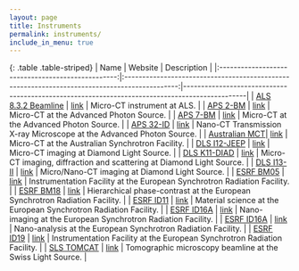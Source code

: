 ```yaml
---
layout: page
title: Instruments
permalink: instruments/
include_in_menu: true
---
```


{: .table .table-striped}
|                   Name                            |                        Website                                                                | Description                                                                                   |
|:-------------------------------------------------:|:---------------------------------------------------------------------------------------------:|-----------------------------------------------------------------------------------------------|
|     [ALS 8.3.2 Beamline](/instruments/als832/)    |    [link](http://microct.lbl.gov/)                                                            | Micro-CT instrument at ALS.                                                                   |
|     [APS 2-BM](/instruments/aps2bm/)              |    [link](https://docs2bm.readthedocs.io/en/latest/source/about.html)                         | Micro-CT at the Advanced Photon Source.                                                       |
|     [APS 7-BM](/instruments/aps7bm/)              |    [link](https://docs7bm.readthedocs.io/en/latest/source/tomography.html)                    | Micro-CT at the Advanced Photon Source.                                                       |
|     [APS 32-ID](/instruments/aps32id/)            |    [link](https://docs32id.readthedocs.io/en/latest/source/txm.html)                          | Nano-CT Transmission X-ray Microscope at the Advanced Photon Source.                          |
|     [Australian MCT](/instruments/australian_mct/)|    [link](https://asuserwiki.atlassian.net/wiki/spaces/UO/pages/1516601345/MCT+Beamline)      | Micro-CT at the Australian Synchrotron Facility.                                              |
|     [DLS I12-JEEP](/instruments/dls_i12/)         |    [link](https://www.diamond.ac.uk/Instruments/Imaging-and-Microscopy/I12.html)              | Micro-CT imaging at Diamond Light Source.                                                     |
|     [DLS K11-DIAD](/instruments/dls_k11/)         |    [link](https://www.diamond.ac.uk/Instruments/Imaging-and-Microscopy/DIAD.html)             | Micro-CT imaging, diffraction and scattering at Diamond Light Source.                         |
|     [DLS I13-II](/instruments/dls_i13/)           |    [link](https://www.diamond.ac.uk/Instruments/Imaging-and-Microscopy/I13.html)              | Micro/Nano-CT imaging at Diamond Light Source.                                                |
|     [ESRF BM05](/instruments/esrf_bm05/)          |    [link](https://www.esrf.fr/UsersAndScience/Experiments/XNP/BM05)                           | Instrumentation Facility at the European Synchrotron Radiation Facility.                      |
|     [ESRF BM18](/instruments/esrf_bm18/)          |    [link](https://www.esrf.fr/home/UsersAndScience/Experiments/StructMaterials/BM18.html)     | Hierarchical phase-contrast at the European Synchrotron Radiation Facility.                   |
|     [ESRF ID11](/instruments/esrf_id11/)          |    [link](https://www.esrf.fr/UsersAndScience/Experiments/StructMaterials/ID11)               | Material science at the European Synchrotron Radiation Facility.                              |
|     [ESRF ID16A](/instruments/esrf_id16a/)        |    [link](https://www.esrf.fr/UsersAndScience/Experiments/XNP/ID16A)                          | Nano-imaging at the European Synchrotron Radiation Facility.                                  |
|     [ESRF ID16A](/instruments/esrf_id16b/)        |    [link](https://www.esrf.fr/UsersAndScience/Experiments/XNP/ID16B)                          | Nano-analysis at the European Synchrotron Radiation Facility.                                 |
|     [ESRF ID19](/instruments/esrf_id19/)          |    [link](https://www.esrf.fr/home/UsersAndScience/Experiments/StructMaterials/ID19.html)     | Instrumentation Facility at the European Synchrotron Radiation Facility.                      |
|     [SLS TOMCAT](/instruments/tomcat/)            |    [link](https://www.psi.ch/sls/tomcat/)                                                     | Tomographic microscopy beamline at the Swiss Light Source.                                    |
